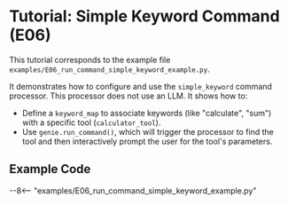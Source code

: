 # Tutorial: Simple Keyword Command (E06)

This tutorial corresponds to the example file `examples/E06_run_command_simple_keyword_example.py`.

It demonstrates how to configure and use the `simple_keyword` command processor. This processor does not use an LLM. It shows how to:
- Define a `keyword_map` to associate keywords (like "calculate", "sum") with a specific tool (`calculator_tool`).
- Use `genie.run_command()`, which will trigger the processor to find the tool and then interactively prompt the user for the tool's parameters.

## Example Code

--8<-- "examples/E06_run_command_simple_keyword_example.py"
